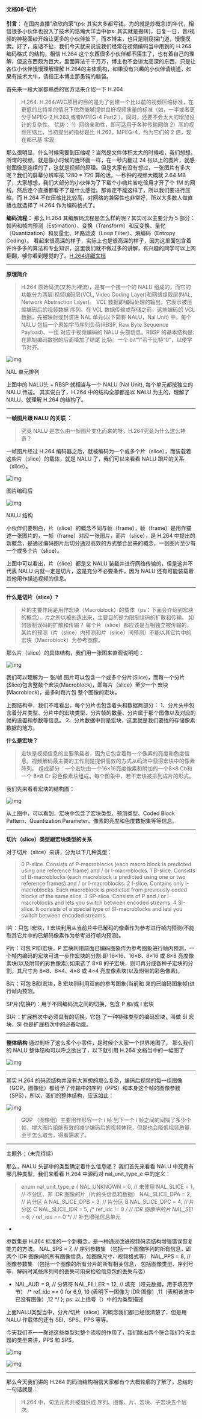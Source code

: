 #### 文档08-切片

**引言：**
 在国内直播"欣欣向荣"(ps: 其实大多都亏钱，为的就是炒概念)的年代，相信很多小伙伴也投入了技术的浩瀚大洋当中(ps: 其实就是搬砖)，日复一日，音/视频的神秘面纱开始让更多的小伙伴扯下，而本博主，也只是刚窥探门道，慢慢摸索。好了，废话不扯，我们今天就来说说我们经常在视频编码当中用到的 H.264编码格式 的结构，相信 H.264 这个东西很多小伙伴都不陌生了，也有着自己的理解，但这东西颇为巨大，里面算法千千万万，博主也不会讲太高深的东西，只是让各位小伙伴慢慢理解理解 H.264的主体机构，如果没有兴趣的小伙伴请绕道，如果有技术大牛，请指正本博主那愚钝的脑袋。

首先来一段大家都熟悉的官方话来介绍一下 H.264

> H.264: H.264/AVC项目的目的是为了创建一个比以前的视频压缩标准，在更低的比特率的情况下依然能够提供良好视频质量的标准（如，一半或者更少于MPEG-2,H.263,或者MPEG-4 Part2 ）。同时，还要不会太大的增加设计的复杂性。
>  优势：
>  1）网络亲和性，即可适用于各种传输网络
>  2）高的视频压缩比，当初提出的指标是比 H.263，MPEG-4，约为它们的 2 倍，现在都已基 实现;

那么很明显，什么时候需要到压缩呢？当然是文件体积太大的时候啦，我们想想，所谓的视频，就是像小时候的连环画一样，在一秒内翻过 24 张以上的图片，就感觉图像是连续的了，这就是视频的原理。但是大家有没有想过，一张图片有多大呢？我们的屏幕分辨率按 1280 * 720 算的话，一秒钟的视频大概就 2.64 MB 了，大家想想，我们大部分的小伙伴为了下载个小嗨片省吃俭用才开了个 1M 的网线，然后连个直播都看不了是什么感觉。那肯定不能这样了，所以我们要进行压缩，而 H.264 不仅压缩比比较高，对网络的兼容性也非常好，所以大多数人做直播也就选择了 H.264 作为编码格式了。

**编码流程：**
 那么 H.264 其编解码流程是怎么样的呢？其实可以主要分为 5 部分： 帧间和帧内预测（Estimation）、变换（Transform）和反变换、量化（Quantization）和反量化、环路滤波（Loop Filter）、熵编码（Entropy Coding）。
 看起来很高深的样子，实际上也是很高深的样子，因为这里面包含着许许多多的算法和专业知识，这里我们就不做过多的讲解，有兴趣的同学可以上网翻翻，够你看到睡觉的了。[H.264详细文档](https://link.jianshu.com?t=http://read.pudn.com/downloads147/ebook/635957/新一代视频压缩编码标准H.264.pdf)

------

**原理简介**

> H.264 原始码流(又称为裸流)，是有一个接一个的 NALU 组成的，而它的功能分为两层:视频编码层(VCL, Video Coding Layer)和网络提取层(NAL, Network Abstraction Layer)。
>  VCL 数据即编码处理的输出，它表示被压缩编码后的视频数据 序列。在 VCL 数据传输或存储之前，这些编码的 VCL 数据，先被映射或封装进 NAL 单元(以下简称 NALU，Nal Unit) 中。每个 NALU 包括一个原始字节序列负荷(RBSP, Raw Byte Sequence Payload)、一组 对应于视频编码的 NALU 头部信息。RBSP 的基本结构是:在原始编码数据的后面填加了结尾 比特。一个 bit“1”若干比特“0”，以便字节对齐。

![img](https:////upload-images.jianshu.io/upload_images/1073278-9e616be55d13e9af.png?imageMogr2/auto-orient/strip|imageView2/2/w/1200/format/webp)

NAL 单元排列

上图中的 NALU头 + RBSP 就相当与一个 NALU (Nal Unit), 每个单元都按独立的 NALU 传送。 其实说白了，H.264 中的结构全部都是以 NALU 为主的，理解了 NALU，就理解 H.264 的结构了。

------

**一帧图片跟 NALU 的关联 ：**

> 究竟 NALU 是怎么由一帧图片变化而来的呀，H.264究竟为什么这么神奇？

一帧图片经过 H.264 编码器之后，就被编码为一个或多个片（slice），而装载着这些片（slice）的载体，就是 NALU 了，我们可以来看看 NALU 跟片的关系（slice）。

![img](https:////upload-images.jianshu.io/upload_images/1073278-9de32c48201bacfb.png?imageMogr2/auto-orient/strip|imageView2/2/w/1200/format/webp)

图片编码后

![img](https:////upload-images.jianshu.io/upload_images/1073278-3e5a2c5fecf9f84f.png?imageMogr2/auto-orient/strip|imageView2/2/w/1126/format/webp)

NALU 结构

小伙伴们要明白，片（slice）的概念不同与帧（frame），帧（frame）是用作描述一张图片的，一帧（frame）对应一张图片，而片（slice），是 H.264 中提出的新概念，是通过编码图片后切分通过高效的方式整合出来的概念，一张图片至少有一个或多个片（slice）。

上图中可以看出，片（slice）都是又 NALU 装载并进行网络传输的，但是这并不代表 NALU 内就一定是切片，这是充分不必要条件，因为 NALU 还有可能装载着其他用作描述视频的信息。

------

**什么是切片（slice）?**

> 片的主要作用是用作宏块（Macroblock）的载体（ps：下面会介绍到宏块的概念）。片之所以被创造出来，主要目的是为限制误码的扩散和传输。
>  如何限制误码的扩散和传输？
>  每个片（slice）都应该是互相独立被传输的，某片的预测（片（slice）内预测和片（slice）间预测）不能以其它片中的宏块（Macroblock）为参考图像。

那么片（slice）的具体结构，我们用一张图来直观说明吧：

![img](https:////upload-images.jianshu.io/upload_images/1073278-c5d2a32b39ed1736.png?imageMogr2/auto-orient/strip|imageView2/2/w/1128/format/webp)

我们可以理解为一 张/帧 图片可以包含一个或多个分片(Slice)，而每一个分片(Slice)包含整数个宏块(Macroblock)，即每片（slice）至少一个 宏块(Macroblock)，最多时每片包 整个图像的宏块。

上图结构中，我们不难看出，每个分片也包含着头和数据两部分：
 1、分片头中包含着分片类型、分片中的宏块类型、分片帧的数量、分片属于那个图像以及对应的帧的设置和参数等信息。
 2、分片数据中则是宏块，这里就是我们要找的存储像素数据的地方。

**什么是宏块？**

> 宏块是视频信息的主要承载者，因为它包含着每一个像素的亮度和色度信息。视频解码最主要的工作则是提供高效的方式从码流中获得宏块中的像素阵列。
>  组成部分：一个宏块由一个16×16亮度像素和附加的一个8×8 Cb和一个 8×8 Cr 彩色像素块组成。每个图象中，若干宏块被排列成片的形式。

我们先来看看宏块的结构图：

![img](https:////upload-images.jianshu.io/upload_images/1073278-f87d066bfa333a1f.png?imageMogr2/auto-orient/strip|imageView2/2/w/1200/format/webp)

从上图中，可以看到，宏块中包含了宏块类型、预测类型、Coded Block Pattern、Quantization Parameter、像素的亮度和色度数据集等等信息。

------

**切片（slice）类型跟宏块类型的关系**

对于切片（slice）来讲，分为以下几种类型：

> 0  P-slice. Consists of P-macroblocks (each macro block is predicted using one reference frame) and / or I-macroblocks.
>  1   B-slice. Consists of B-macroblocks (each macroblock is predicted using one or two reference frames) and / or I-macroblocks.
>  2   I-slice. Contains only I-macroblocks. Each macroblock is predicted from previously coded blocks of the same slice.
>  3   SP-slice. Consists of P and / or I-macroblocks and lets you switch between encoded streams.
>  4   SI-slice. It consists of a special type of SI-macroblocks and lets you switch between encoded streams.

I片：只包 I宏块，I 宏块利用从当前片中已解码的像素作为参考进行帧内预测(不能取其它片中的已解码像素作为参考进行帧内预测)。

P片：可包 P和I宏块，P 宏块利用前面已编码图象作为参考图象进行帧内预测，一个帧内编码的宏块可进一步作宏块的分割:即 16×16、16×8、8×16 或 8×8 亮度像素块(以及附带的彩色像素);如果选了 8×8 的子宏块，则可再分成各种子宏块的分割，其尺寸为 8×8、8×4、4×8 或 4×4 亮度像素块(以及附带的彩色像素)。

B片：可包 B和I宏块，B 宏块则利用双向的参考图象(当前和 来的已编码图象帧)进行帧内预测。

SP片(切换P)：用于不同编码流之间的切换，包含 P 和/或 I 宏块

SI片：扩展档次中必须具有的切换，它包 了一种特殊类型的编码宏块，叫做 SI 宏块，SI 也是扩展档次中的必备功能。

------

**整体结构**
 通过剖析了这么多个小零件，是时候个大家一个世界地图了，
 那么我们的  NALU 整体结构可以呼之欲出了，以下就引用 H.264 文档当中的一幅图了

![img](https:////upload-images.jianshu.io/upload_images/1073278-8e2d36c5cd06547a.png?imageMogr2/auto-orient/strip|imageView2/2/w/712/format/webp)

------

其实 H.264 的码流结构并没有大家想的那么复杂，编码后视频的每一组图像（GOP，图像组）都给予了传输中的序列（PPS）和本身这个帧的图像参数（SPS），所以，我们的整体结构，应该如此：

![img](https:////upload-images.jianshu.io/upload_images/1073278-8d490ab2e0b0f79f.png?imageMogr2/auto-orient/strip|imageView2/2/w/868/format/webp)

> GOP （图像组）主要用作形容一个 i 帧 到下一个 i 帧之间的间隔了多少个帧，增大图片组能有效的减少编码后的视频体积，但是也会降低视频质量，至于怎么取舍，得看需求了。

------

主题外：（未完待续）

那么，NALU 头部中的类型确定着什么信息呢？
 我们首先来看看 NALU 中究竟有哪几种类型，我们来看看 H.264 中源码对 nal_unit_type_e 中的定义：

> enum nal_unit_type_e
>  {
>  NAL_UNKNOWN     = 0,    // 未使用
>  NAL_SLICE       = 1,    // 不分区、非 IDR 图像的片（片的头信息和数据）
>  NAL_SLICE_DPA   = 2,    // 片分区 A
>  NAL_SLICE_DPB   = 3,    // 片分区 B
>  NAL_SLICE_DPC   = 4,    // 片分区 C
>  NAL_SLICE_IDR   = 5,    /* ref_idc != 0 */   // IDR 图像中的片
>  NAL_SEI         = 6,    /* ref_idc == 0 */   // 补充增强信息单元

- 

参数集是 H.264 标准的一个新概念，是一种通过改进视频码流结构增强错误恢复能力的方法。
 NAL_SPS         = 7,    // 序列参数集 （包括一个图像序列的所有信息，即两个 IDR 图像间的所有图像信息，如图像尺寸、视频格式等）
 NAL_PPS         = 8,    // 图像参数集 （包括一个图像的所有分片的所有相关信息， 包括图像类型、序列号等，解码时某些序列号的丢失可用来检验信息包的丢失与否）

- NAL_AUD         = 9,    // 分界符
   NAL_FILLER      = 12,   // 填充（哑元数据，用于填充字节）
   /* ref_idc == 0 for 6,9, 10 (表明下一图像为 IDR 图像）,11（表明该流中已没有图像）,12 */
   };
   ps: 以上括号（）中的为类型描述

上面NALU类型当中，分片/切片（slice）的概念我们都已经很清楚了，但是用 NALU 作载体的还有 SEI、SPS、PPS 等等。

今天我们不一一聚述这些类型对整个流程的作用了，我们挑出两个符合我们今天主题的类型来讲，PPS 和 SPS。

![img](https:////upload-images.jianshu.io/upload_images/1073278-d8ef546dfd2e8b51.png?imageMogr2/auto-orient/strip|imageView2/2/w/1200/format/webp)

![img](https:////upload-images.jianshu.io/upload_images/1073278-48daf0a835c373e4.png?imageMogr2/auto-orient/strip|imageView2/2/w/1200/format/webp)

------

那么今天我们讲的 H.264 的码流结构相信大家都有个大概轮廓的了解了，总结的一句话就是：

> H.264 中，句法元素共被组织成 序列、图像、片、宏块、子宏块五个层次。

